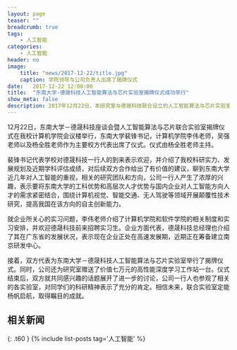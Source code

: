 ```yaml
---
layout: page
teaser: ""
breadcrumb: true
tags:
    - 人工智能
categories:
    - 人工智能
header: no
image:
    title: "news/2017-12-22/title.jpg"
    caption: 学院领导与公司负责人出席了揭牌仪式
date:   2017-12-22 12:00:00
title:  "东南大学-德晟科技人工智能算法与芯片实验室揭牌仪式成功举行"
show_meta: false
description: 2017年12月22日，本研究室与德晟科技联合设立的人工智能算法与芯片实验室揭牌仪式在东南大学九龙湖校区计算机楼成功举行，双方将在计算机视觉，尤其是在交通领域进一步加强合作。仪式上，德晟科技还向研究室赠送了价值七万元的高性能深度学习工作站一台。
---
```


12月22日，东南大学－德晟科技座谈会暨人工智能算法与芯片联合实验室揭牌仪式在我校计算机学院会议楼举行，东南大学裴锋书记，计算机学院李伟老师，吴强老师以及杨全胜老师作为主要校方代表出席了仪式。仪式由杨全胜老师主持。

裴锋书记代表学校对德晟科技一行人的到来表示欢迎，并介绍了我校科研实力、发展规划及近期学科评估成绩，对后续双方合作给出了有价值的建议，聊到东南大学近几年对人工智能的重视，相关的研究团队和方向，公司一行人产生了浓厚的兴趣，表示要将东南大学的工科优势和高层次人才优势与国内企业对人工智能方向人才的需求紧密结合，围绕计算机视觉、智能交通、无人驾驶等领域开展颠覆性技术研究，提高我国在该方向的自主创新能力。

就企业所关心的实习问题，李伟老师介绍了计算机学院和软件学院的相关制度和实习安排，并欢迎德晟科技前来招聘实习生。企业方面代表，德晟科技总经理也介绍了其在广东省的发展状况，表示现在企业正处在高速发展期，近期正在筹备建立南京研发中心。

接着，双方代表为东南大学－德晟科技人工智能算法与芯片实验室举行了揭牌仪式。同时，公司还为研究室赠送了价值七万元的高性能深度学习工作站一台。仪式结束后，双方就共同感兴趣的话题展开了进一步的讨论，公司一行人也参观了相关的各实验室，对同学们的科研精神表示了充分的肯定。相信未来，联合实验室定能杨帆启航，取得瞩目的成就。

## 相关新闻
{: .t60 }
{% include list-posts tag='人工智能' %}
